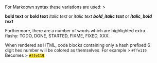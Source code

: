 For Markdown syntax these variations are used: >

  **bold text** or __bold text__
  *italic text* or _italic text_
  ***bold_italic text*** or ___italic_bold text___

Furthermore, there are a number of words which are highlighted extra flashy:
TODO, DONE, STARTED, FIXME, FIXED, XXX.

When rendered as HTML, code blocks containing only a hash prefixed 6 digit hex
number will be colored as themselves.  For example >
 `#ffe119`
Becomes >
 <code style='background-color:#ffe119;color:black;'>#ffe119</code>
